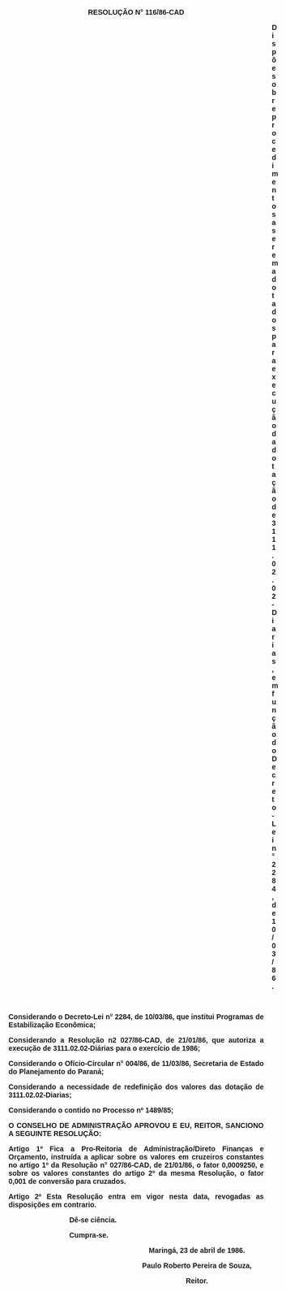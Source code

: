 <BODY>

<B><FONT FACE="Arial"><P ALIGN="CENTER">RESOLU&Ccedil;&Atilde;O N° 116/86-CAD</P>
<P ALIGN="CENTER"></P><DIR>
<DIR>
<DIR>
<DIR>
<DIR>
<DIR>
<DIR>
<DIR>
<DIR>
<DIR>
<DIR>
<DIR>
<DIR>

</B><P ALIGN="JUSTIFY">Disp&otilde;e sobre procedimentos a serem adotados para execu&ccedil;&atilde;o da dota&ccedil;&atilde;o de 3111.02.02-Diarias, em fun&ccedil;&atilde;o do Decreto-Lei n° 2284, de 10/03/86.</P>
<P ALIGN="JUSTIFY"></P>
<P ALIGN="JUSTIFY">&nbsp;</P></DIR>
</DIR>
</DIR>
</DIR>
</DIR>
</DIR>
</DIR>
</DIR>
</DIR>
</DIR>
</DIR>
</DIR>
</DIR>

<P ALIGN="JUSTIFY">Considerando o Decreto-Lei n° 2284, de 10/03/86, que institui Programas de Estabiliza&ccedil;&atilde;o Econ&ocirc;mica;</P>
<P ALIGN="JUSTIFY">Considerando a Resolu&ccedil;&atilde;o n2 027/86-CAD, de 21/01/86, que autoriza  a execu&ccedil;&atilde;o de 3111.02.02-Di&aacute;rias para o exerc&iacute;cio de 1986;</P>
<P ALIGN="JUSTIFY">Considerando o Of&iacute;cio-Circular n° 004/86, de 11/03/86, Secretaria de Estado do Planejamento do Paran&aacute;;</P>
<P ALIGN="JUSTIFY">Considerando a necessidade de redefini&ccedil;&atilde;o dos valores das dota&ccedil;&atilde;o de 3111.02.02-Diarias;</P>
<P ALIGN="JUSTIFY">Considerando o contido no Processo nº 1489/85;</P>
<P ALIGN="JUSTIFY"></P>
<B><P ALIGN="JUSTIFY">O CONSELHO DE ADMINISTRA&Ccedil;&Atilde;O APROVOU E EU, REITOR, SANCIONO A SEGUINTE RESOLU&Ccedil;&Atilde;O:</P>
</B><P ALIGN="JUSTIFY"></P>
<B><P ALIGN="JUSTIFY">Artigo 1º</B>  Fica a Pro-Reitoria de Administra&ccedil;&atilde;o/Direto Finan&ccedil;as e Or&ccedil;amento, instru&iacute;da a aplicar sobre os valores em cruzeiros constantes no artigo 1º da Resolu&ccedil;&atilde;o n° 027/86-CAD, de 21/01/86, o fator 0,0009250, e sobre os valores constantes do artigo 2º da mesma Resolu&ccedil;&atilde;o, o fator 0,001 de convers&atilde;o para cruzados.</P>
<B><P ALIGN="JUSTIFY">Artigo 2º</B>  Esta Resolu&ccedil;&atilde;o entra em vigor nesta data, revogadas as disposi&ccedil;&otilde;es em contrario.</P><DIR>
<DIR>
<DIR>

<P ALIGN="JUSTIFY">D&ecirc;-se ci&ecirc;ncia.</P>
<P ALIGN="JUSTIFY">Cumpra-se.</P><DIR>
<DIR>
<DIR>

<P ALIGN="CENTER">Maring&aacute;, 23 de abril de 1986.</P>
<P ALIGN="CENTER">Paulo Roberto Pereira de Souza,</P>
<P ALIGN="CENTER">Reitor.</P></DIR>
</DIR>
</DIR>
</DIR>
</DIR>
</DIR>
</FONT></BODY>
